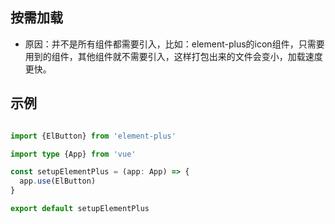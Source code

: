 ## 按需加载
- 原因：并不是所有组件都需要引入，比如：element-plus的icon组件，只需要用到的组件，其他组件就不需要引入，这样打包出来的文件会变小，加载速度更快。

## 示例
```ts

import {ElButton} from 'element-plus'

import type {App} from 'vue'

const setupElementPlus = (app: App) => {
  app.use(ElButton)
}

export default setupElementPlus

```
